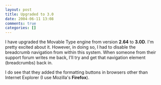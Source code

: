 ```yaml
---
layout: post
title: Upgraded to 3.0
date: 2004-06-11 13:08
comments: true
categories: []
---
```

I have upgraded the Movable Type engine from version <strong>2.64</strong> to <strong>3.0D</strong>. I'm pretty excited about it. However, in doing so, I had to disable the breadcrumb navigation from within this system. When someone from their support forum writes me back, I'll try and get that navigation element (breadcrumbs) back in.

I do see that they added the formatting buttons in browsers other than Internet Explorer (I use Mozilla's <strong>Firefox</strong>).
